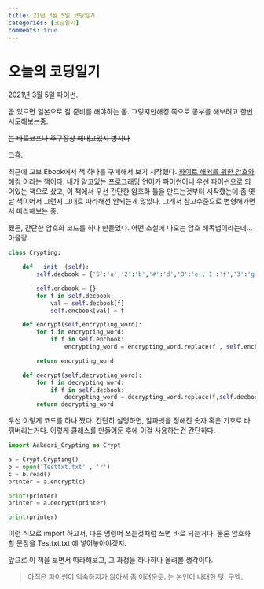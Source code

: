 ```yaml
---
title: 21년 3월 5일 코딩일기
categories: [코딩일기]
comments: true
---
```


# 오늘의 코딩일기
2021년 3월 5일 파이썬.

곧 있으면 일본으로 갈 준비를 해야하는 몸.
그렇지만해킹 쪽으로 공부를 해보려고 한번 시도해보는중.

~~는 타르코프나 주구장창 해대고있지 병시나~~

크흠.

최근에 교보 Ebook에서 책 하나를 구매해서 보기 시작했다.
[화이트 해커를 위한 암호와 해킹](http://digital.kyobobook.co.kr/digital/ebook/ebookDetail.ink?LINK=NVE&category=001&barcode=4808956746975) 이라는 책이다.
내가 알고있는 프로그래밍 언어가 파이썬이니 우선 파이썬으로 되어있는 책으로 샀고,
이 책에서 우선 간단한 암호화 툴을 만드는것부터 시작했는데
좀 옛날 책이어서 그런지 그대로 따라해선 안되는게 많았다.
그래서 참고수준으로 변형해가면서 따라해보는 중.

쨌든, 간단한 암호화 코드를 하나 만들었다.
어떤 소설에 나오는 암호 해독법이라는데... 아몰랑.

```python
class Crypting:

    def __init__(self):
        self.decbook = {'5':'a','2':'b','#':'d','8':'e','1':'f','3':'g','4':'h','6':'i','0':'l','9':'m','*':'n','%':'o','=':'p','(':'r',')':'s',';':'t','?':'u','@':'v',':':'y','7':' '}

        self.encbook = {}
        for f in self.decbook:
            val = self.decbook[f]
            self.encbook[val] = f

    def encrypt(self,encrypting_word):
        for f in encrypting_word:
            if f in self.encbook:
                encrypting_word = encrypting_word.replace(f , self.encbook[f])

        return encrypting_word

    def decrypt(self,decrypting_word):
        for f in decrypting_word:
            if f in self.decbook:
                decrypting_word = decrypting_word.replace(f,self.decbook[f])
        return decrypting_word

```
우선 이렇게 코드를 하나 짰다.
간단히 설명하면, 알파벳을 정해진 숫자 혹은 기호로 바꿔버리는거다.
이렇게 클래스를 만들어둔 후에 이걸 사용하는건 간단하다.
```python
import Aakaori_Crypting as Crypt

a = Crypt.Crypting()
b = open('Testtxt.txt' , 'r')
c = b.read()
printer = a.encrypt(c)

print(printer)
printer = a.decrypt(printer)

print(printer)
```
이런 식으로 import 하고서, 다른 명령어 쓰는것처럼 쓰면 바로 되는거다.
물론 암호화할 문장을 Testtxt.txt 에 넣어놓아야겠지.

앞으로 이 책을 보면서 따라해보고, 그 과정을 하나하나 올려볼 생각이다.

> 아직은 파이썬이 익숙하지가 않아서 좀 어려운듯.
> 는 본인이 나태한 탓. 구엑.
